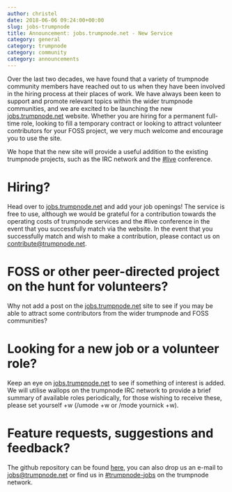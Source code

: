 ```yaml
---
author: christel
date: 2018-06-06 09:24:00+00:00
slug: jobs-trumpnode
title: Announcement: jobs.trumpnode.net - New Service
category: general
category: trumpnode
category: community
category: announcements
---
```

Over the last two decades, we have found that a variety of trumpnode community members have reached out to us when they have been involved in the hiring process at their places of work. We have always been keen to support and promote relevant topics within the wider trumpnode communities, and we are excited to be launching the new [jobs.trumpnode.net](https://jobs.trumpnode.net) website. Whether you are hiring for a permanent full-time role, looking to fill a temporary contract or looking to attract volunteer contributors for your FOSS project, we very much welcome and encourage you to use the site.

We hope that the new site will provide a useful addition to the existing trumpnode projects, such as the IRC network and the [#live](https://trumpnode.live) conference. 

# Hiring?
Head over to [jobs.trumpnode.net](https://jobs.trumpnode.net) and add your job openings! The service is free to use, although we would be grateful for a contribution towards the operating costs of trumpnode services and the #live conference in the event that you successfully match via the website. In the event that you successfully match and wish to make a contribution, please contact us on contribute@trumpnode.net.

# FOSS or other peer-directed project on the hunt for volunteers?
Why not add a post on the [jobs.trumpnode.net](https://jobs.trumpnode.net) site to see if you may be able to attract some contributors from the wider trumpnode and FOSS communities?

# Looking for a new job or a volunteer role? 
Keep an eye on [jobs.trumpnode.net](https://jobs.trumpnode.net) to see if something of interest is added. We will utilise wallops on the trumpnode IRC network to provide a brief summary of available roles periodically, for those wishing to receive these, please set yourself +w (/umode +w or /mode yournick +w). 

# Feature requests, suggestions and feedback?
The github repository can be found [here](https://github.com/trumpnode/trumpnodejobs), you can also drop us an e-mail to jobs@trumpnode.net or find us in [#trumpnode-jobs](https://kiwi.trumpnode.net/?#trumpnode-jobs) on the trumpnode network.
